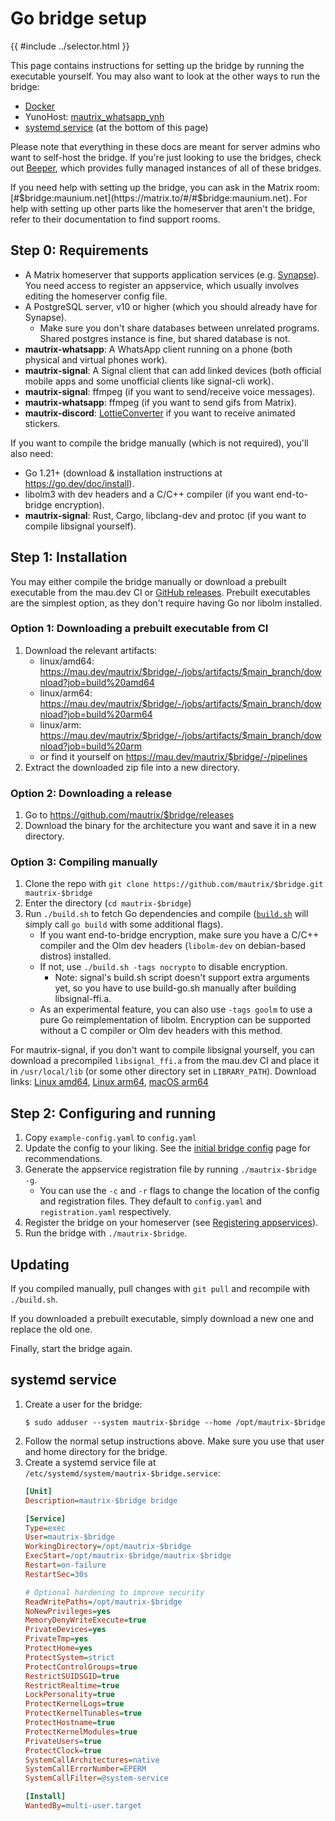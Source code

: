 # Go bridge setup

{{ #include ../selector.html }}

<p class="bridge-filter" bridges="meta" bridge-no-generic style="display: none">
  <strong>The new Meta bridge for Facebook and Instagram is still experimental.
  Most bridging features should already work, but there will also be bugs.</strong>
</p>

This page contains instructions for setting up the bridge by running the
executable yourself. You may also want to look at the other ways to run
the bridge:

* [Docker](../general/docker-setup.md)
* <span class="bridge-filter" bridges="whatsapp"></span> YunoHost:
  <a href="https://github.com/YunoHost-Apps/mautrix_whatsapp_ynh">mautrix_whatsapp_ynh<span class="bridge-filter" bridges="whatsapp"></span></a>
* [systemd service](#systemd-service) (at the bottom of this page)

Please note that everything in these docs are meant for server admins who want
to self-host the bridge. If you're just looking to use the bridges, check out
[Beeper], which provides fully managed instances of all of these bridges.

[Beeper]: https://www.beeper.com/

If you need help with setting up the bridge, you can ask in the Matrix room:
[#$bridge:maunium.net](https://matrix.to/#/#$bridge:maunium.net). For help with
setting up other parts like the homeserver that aren't the bridge, refer to
their documentation to find support rooms.

## Step 0: Requirements
* A Matrix homeserver that supports application services (e.g. [Synapse](https://github.com/matrix-org/synapse)).
  You need access to register an appservice, which usually involves editing the homeserver config file.
* A PostgreSQL server, v10 or higher (which you should already have for Synapse).
  * Make sure you don't share databases between unrelated programs.
    Shared postgres instance is fine, but shared database is not.
* <span class="bridge-filter" bridges="whatsapp">**mautrix-whatsapp**: </span>
  A WhatsApp client running on a phone (both physical and virtual phones work).
* <span class="bridge-filter" bridges="signal">**mautrix-signal**: </span>
  A Signal client that can add linked devices (both official mobile apps and
  some unofficial clients like signal-cli work).
* <span class="bridge-filter" bridges="signal">**mautrix-signal**: </span>
  ffmpeg (if you want to send/receive voice messages).
* <span class="bridge-filter" bridges="whatsapp">**mautrix-whatsapp**: </span>
  ffmpeg (if you want to send gifs from Matrix).
* <span class="bridge-filter" bridges="discord">**mautrix-discord**: </span>
  [LottieConverter](https://github.com/sot-tech/LottieConverter) if you want
  to receive animated stickers.

If you want to compile the bridge manually (which is not required), you'll also need:

* Go 1.21+ (download & installation instructions at <https://go.dev/doc/install>).
* libolm3 with dev headers and a C/C++ compiler (if you want end-to-bridge encryption).
* <span class="bridge-filter" bridges="signal">**mautrix-signal**: </span>
  Rust, Cargo, libclang-dev and protoc (if you want to compile libsignal yourself).

## Step 1: Installation
You may either compile the bridge manually or download a prebuilt executable
from the mau.dev CI or [GitHub releases](https://github.com/mautrix/$bridge/releases).
Prebuilt executables are the simplest option, as they don't require having Go
nor libolm installed.

### Option 1: Downloading a prebuilt executable from CI
1. Download the relevant artifacts:
   * linux/amd64: <https://mau.dev/mautrix/$bridge/-/jobs/artifacts/$main_branch/download?job=build%20amd64>
   * linux/arm64: <https://mau.dev/mautrix/$bridge/-/jobs/artifacts/$main_branch/download?job=build%20arm64>
   * linux/arm: <https://mau.dev/mautrix/$bridge/-/jobs/artifacts/$main_branch/download?job=build%20arm>
     <span class="bridge-filter" bridges="all,!signal"></span>
   * or find it yourself on <https://mau.dev/mautrix/$bridge/-/pipelines>
2. Extract the downloaded zip file into a new directory.

### Option 2: Downloading a release
<p class="bridge-filter" bridges="slack" bridge-no-generic style="display: none">
  <strong>The Slack bridge doesn't have releases yet</strong>
</p>

1. Go to <https://github.com/mautrix/$bridge/releases>
2. Download the binary for the architecture you want and save it in a new
   directory.

### Option 3: Compiling manually
1. Clone the repo with `git clone https://github.com/mautrix/$bridge.git mautrix-$bridge`
2. Enter the directory (`cd mautrix-$bridge`)
3. Run `./build.sh` to fetch Go dependencies and compile
   ([`build.sh`] will simply call `go build` with some additional flags).
   * If you want end-to-bridge encryption, make sure you have a C/C++ compiler
     and the Olm dev headers (`libolm-dev` on debian-based distros) installed.
   * If not, use `./build.sh -tags nocrypto` to disable encryption.
     * Note: signal's build.sh script doesn't support extra arguments yet,
       so you have to use build-go.sh manually after building libsignal-ffi.a.
   * As an experimental feature, you can also use `-tags goolm` to use a pure
     Go reimplementation of libolm. Encryption can be supported without a C
     compiler or Olm dev headers with this method.

<div class="bridge-filter" bridges="signal">

  For mautrix-signal, if you don't want to compile libsignal yourself, you can
  download a precompiled `libsignal_ffi.a` from the mau.dev CI and place it in
  `/usr/local/lib` (or some other directory set in `LIBRARY_PATH`). Download links:
  [Linux amd64](https://mau.dev/tulir/gomuks-build-docker/-/jobs/artifacts/master/raw/libsignal_ffi.a?job=libsignal%20linux%20amd64),
  [Linux arm64](https://mau.dev/tulir/gomuks-build-docker/-/jobs/artifacts/master/raw/libsignal_ffi.a?job=libsignal%20linux%20arm64),
  [macOS arm64](https://mau.dev/tulir/gomuks-build-docker/-/jobs/artifacts/master/raw/libsignal_ffi.a?job=libsignal%20macos%20arm64)

</div>

[`build.sh`]: https://github.com/mautrix/$bridge/blob/main/build.sh

## Step 2: Configuring and running
1. Copy `example-config.yaml` to `config.yaml`
2. Update the config to your liking. See the [initial bridge config](../general/initial-config.md)
   page for recommendations.
3. Generate the appservice registration file by running `./mautrix-$bridge -g`.
   * You can use the `-c` and `-r` flags to change the location of the config
     and registration files. They default to `config.yaml` and
     `registration.yaml` respectively.
4. Register the bridge on your homeserver (see [Registering appservices]).
5. Run the bridge with `./mautrix-$bridge`.

[Registering appservices]: ../general/registering-appservices.md

## Updating
If you compiled manually, pull changes with `git pull` and recompile with
`./build.sh`.

If you downloaded a prebuilt executable, simply download a new one and replace
the old one.

Finally, start the bridge again.

## systemd service
1. Create a user for the bridge:
   ```shell
   $ sudo adduser --system mautrix-$bridge --home /opt/mautrix-$bridge
   ```
2. Follow the normal setup instructions above.
   Make sure you use that user and home directory for the bridge.
4. Create a systemd service file at `/etc/systemd/system/mautrix-$bridge.service`:
   ```ini
   [Unit]
   Description=mautrix-$bridge bridge
   
   [Service]
   Type=exec
   User=mautrix-$bridge
   WorkingDirectory=/opt/mautrix-$bridge
   ExecStart=/opt/mautrix-$bridge/mautrix-$bridge
   Restart=on-failure
   RestartSec=30s
   
   # Optional hardening to improve security
   ReadWritePaths=/opt/mautrix-$bridge
   NoNewPrivileges=yes
   MemoryDenyWriteExecute=true
   PrivateDevices=yes
   PrivateTmp=yes
   ProtectHome=yes
   ProtectSystem=strict
   ProtectControlGroups=true
   RestrictSUIDSGID=true
   RestrictRealtime=true
   LockPersonality=true
   ProtectKernelLogs=true
   ProtectKernelTunables=true
   ProtectHostname=true
   ProtectKernelModules=true
   PrivateUsers=true
   ProtectClock=true
   SystemCallArchitectures=native
   SystemCallErrorNumber=EPERM
   SystemCallFilter=@system-service
   
   [Install]
   WantedBy=multi-user.target
   ```
